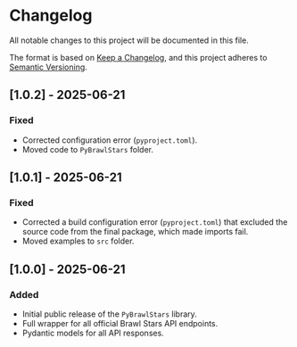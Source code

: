 # Changelog

All notable changes to this project will be documented in this file.

The format is based on [Keep a Changelog](https://keepachangelog.com/en/1.0.0/),
and this project adheres to [Semantic Versioning](https://semver.org/spec/v2.0.0.html).

## [1.0.2] - 2025-06-21

### Fixed
- Corrected configuration error (`pyproject.toml`).
- Moved code to `PyBrawlStars` folder.

## [1.0.1] - 2025-06-21

### Fixed
- Corrected a build configuration error (`pyproject.toml`) that excluded the source code from the final package, which made imports fail.
- Moved examples to `src` folder.

## [1.0.0] - 2025-06-21

### Added
- Initial public release of the `PyBrawlStars` library.
- Full wrapper for all official Brawl Stars API endpoints.
- Pydantic models for all API responses.